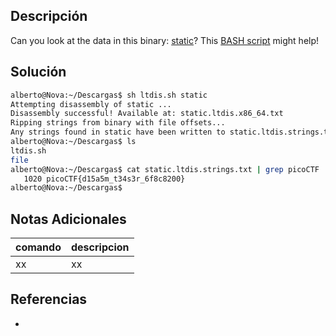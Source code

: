 ## Descripción

Can you look at the data in this binary: [static](https://mercury.picoctf.net/static/0f6ea599582dcce7b4f1ba94e3617baf/static)? This [BASH script](https://mercury.picoctf.net/static/0f6ea599582dcce7b4f1ba94e3617baf/ltdis.sh) might help!

## Solución

```bash
alberto@Nova:~/Descargas$ sh ltdis.sh static 
Attempting disassembly of static ...
Disassembly successful! Available at: static.ltdis.x86_64.txt
Ripping strings from binary with file offsets...
Any strings found in static have been written to static.ltdis.strings.txt with file offset
alberto@Nova:~/Descargas$ ls
ltdis.sh                                                                                         static                                                                                                              static.ltdis.strings.txt
file                                                                                                                             static.ltdis.x86_64.txt                 
alberto@Nova:~/Descargas$ cat static.ltdis.strings.txt | grep picoCTF
   1020 picoCTF{d15a5m_t34s3r_6f8c8200}
alberto@Nova:~/Descargas$ 
```

## Notas Adicionales
|comando|descripcion|
|---|---|
|xx|xx|

## Referencias
- []()
